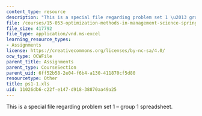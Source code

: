 ```yaml
---
content_type: resource
description: "This is a special file regarding problem set 1 \u2013 group 1 spreadsheet."
file: /courses/15-053-optimization-methods-in-management-science-spring-2013/11026db6c22fe147d91838870aa49a25_ps1-1.xls
file_size: 417792
file_type: application/vnd.ms-excel
learning_resource_types:
- Assignments
license: https://creativecommons.org/licenses/by-nc-sa/4.0/
ocw_type: OCWFile
parent_title: Assignments
parent_type: CourseSection
parent_uid: 6ff52b58-2e04-f6b4-a130-411870cf5d80
resourcetype: Other
title: ps1-1.xls
uid: 11026db6-c22f-e147-d918-38870aa49a25
---
```

This is a special file regarding problem set 1 – group 1 spreadsheet.